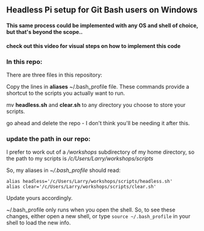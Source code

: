 ## Headless Pi setup for Git Bash users on Windows
#### This same process could be implemented with any OS and shell of choice, but that's beyond the scope..
#### check out this video for visual steps on how to implement this code


### In this repo:

There are three files in this repository:

Copy the lines in **aliases** ~/.bash_profile file.  These commands provide a shortcut to the scripts you actually want to run.

mv **headless.sh** and **clear.sh** to any directory you choose to store your scripts.

go ahead and delete the repo - I don't think you'll be needing it after this.

### update the path in our repo:

I prefer to work out of a */workshops* subdirectory of my home directory, so the path to my scripts is */c/Users/Larry/workshops/scripts*
  
So, my aliases in *~/.bash_profile* should read:

    alias headless='/c/Users/Larry/workshops/scripts/headless.sh'
    alias clear='/c/Users/Larry/workshops/scripts/clear.sh'

Update yours accordingly.

~/.bash_profile only runs when you open the shell.  So, to see these changes, either open a new shell, or type ```source ~/.bash_profile``` in your shell to load the new info.




